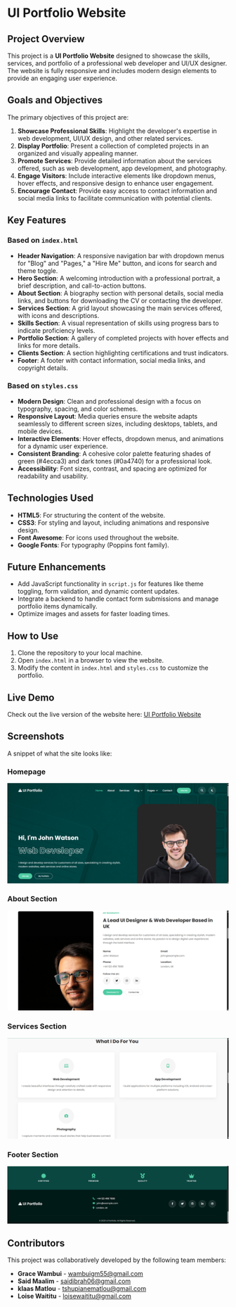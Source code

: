 # UI Portfolio Website

## Project Overview
This project is a **UI Portfolio Website** designed to showcase the skills, services, and portfolio of a professional web developer and UI/UX designer. The website is fully responsive and includes modern design elements to provide an engaging user experience.

## Goals and Objectives
The primary objectives of this project are:
1. **Showcase Professional Skills**: Highlight the developer's expertise in web development, UI/UX design, and other related services.
2. **Display Portfolio**: Present a collection of completed projects in an organized and visually appealing manner.
3. **Promote Services**: Provide detailed information about the services offered, such as web development, app development, and photography.
4. **Engage Visitors**: Include interactive elements like dropdown menus, hover effects, and responsive design to enhance user engagement.
5. **Encourage Contact**: Provide easy access to contact information and social media links to facilitate communication with potential clients.

## Key Features
### Based on `index.html`
- **Header Navigation**: A responsive navigation bar with dropdown menus for "Blog" and "Pages," a "Hire Me" button, and icons for search and theme toggle.
- **Hero Section**: A welcoming introduction with a professional portrait, a brief description, and call-to-action buttons.
- **About Section**: A biography section with personal details, social media links, and buttons for downloading the CV or contacting the developer.
- **Services Section**: A grid layout showcasing the main services offered, with icons and descriptions.
- **Skills Section**: A visual representation of skills using progress bars to indicate proficiency levels.
- **Portfolio Section**: A gallery of completed projects with hover effects and links for more details.
- **Clients Section**: A section highlighting certifications and trust indicators.
- **Footer**: A footer with contact information, social media links, and copyright details.

### Based on `styles.css`
- **Modern Design**: Clean and professional design with a focus on typography, spacing, and color schemes.
- **Responsive Layout**: Media queries ensure the website adapts seamlessly to different screen sizes, including desktops, tablets, and mobile devices.
- **Interactive Elements**: Hover effects, dropdown menus, and animations for a dynamic user experience.
- **Consistent Branding**: A cohesive color palette featuring shades of green (#4ecca3) and dark tones (#0a4740) for a professional look.
- **Accessibility**: Font sizes, contrast, and spacing are optimized for readability and usability.

## Technologies Used
- **HTML5**: For structuring the content of the website.
- **CSS3**: For styling and layout, including animations and responsive design.
- **Font Awesome**: For icons used throughout the website.
- **Google Fonts**: For typography (Poppins font family).

## Future Enhancements
- Add JavaScript functionality in `script.js` for features like theme toggling, form validation, and dynamic content updates.
- Integrate a backend to handle contact form submissions and manage portfolio items dynamically.
- Optimize images and assets for faster loading times.

## How to Use
1. Clone the repository to your local machine.
2. Open `index.html` in a browser to view the website.
3. Modify the content in `index.html` and `styles.css` to customize the portfolio.

## Live Demo
Check out the live version of the website here: [UI Portfolio Website](https://group-portfolio-tau.vercel.app/)

## Screenshots
A snippet of what the site looks like:
### Homepage
![Homepage Screenshot](images/1.png)

### About Section
![About Section Screenshot](images/2.png)

### Services Section
![Services Section Screenshot](images/3.png)

### Footer Section
![Footer Section Screenshot](images/7.png)

## Contributors
This project was collaboratively developed by the following team members:

- **Grace Wambui** - wambuigm55@gmail.com
- **Said Maalim** - saidibrah06@gmail.com
- **klaas Matlou** - tshupianematlou@gmail.com
- **Loise Waititu** - loisewaititu@gmail.com